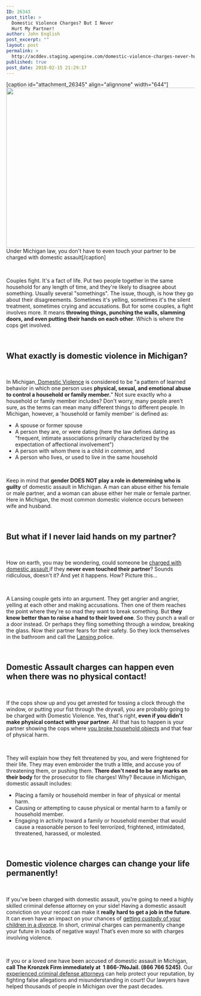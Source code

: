 ```yaml
---
ID: 26343
post_title: >
  Domestic Violence Charges? But I Never
  Hurt My Partner!
author: John English
post_excerpt: ""
layout: post
permalink: >
  http://acddev.staging.wpengine.com/domestic-violence-charges-never-hurt-partner.html
published: true
post_date: 2018-02-15 21:29:17
---
```

[caption id="attachment_26345" align="alignnone" width="644"]<img class=" wp-image-26345" src="http://acddev.staging.wpengine.com/wp-content/uploads/2018/02/domestic-violence-300x199.jpg" alt="" width="644" height="427" /> Under Michigan law, you don't have to even touch your partner to be charged with domestic assault[/caption]

&nbsp;

<span style="font-weight: 400;">Couples fight. It's a fact of life. Put two people together in the same household for any length of time, and they're likely to disagree about something. Usually several "somethings". The issue, though, is how they go about their disagreements. Sometimes it's yelling, sometimes it's the silent treatment, sometimes crying and accusations. But for some couples, a fight involves more. It means </span><b>throwing things, punching the walls, slamming doors, and even putting their hands on each other</b><span style="font-weight: 400;">. Which is where the cops get involved.</span>

&nbsp;
<h2><b>What exactly is domestic violence in Michigan?</b></h2>
&nbsp;

<span style="font-weight: 400;">In Michigan,</span><a href="https://acddev.staging.wpengine.com/domestic-assault.html"><span style="font-weight: 400;"> Domestic Violence</span></a><span style="font-weight: 400;"> is considered to be "a pattern of learned behavior in which one person uses </span><b>physical, sexual, and emotional abuse to control a household or family member.</b><span style="font-weight: 400;">" Not sure exactly who a household or family member includes? Don't worry, many people aren't sure, as the terms can mean many different things to different people. In Michigan, however, a 'household or family member' is defined as:</span>
<ul>
 	<li style="font-weight: 400;"><span style="font-weight: 400;">A spouse or former spouse</span></li>
 	<li style="font-weight: 400;"><span style="font-weight: 400;">A person they are, or were dating (here the law defines dating as "frequent, intimate associations primarily characterized by the expectation of affectional involvement")</span></li>
 	<li style="font-weight: 400;"><span style="font-weight: 400;">A person with whom there is a child in common, and</span></li>
 	<li style="font-weight: 400;"><span style="font-weight: 400;">A person who lives, or used to live in the same household</span></li>
</ul>
&nbsp;

<span style="font-weight: 400;">Keep in mind that </span><b>gender DOES NOT play a role in determining who is guilty</b><span style="font-weight: 400;"> of domestic assault in Michigan. A man can abuse either his female or male partner, and a woman can abuse either her male or female partner. Here in Michigan, the most common domestic violence occurs between wife and husband. </span>

&nbsp;
<h2><b>But what if I never laid hands on my partner?</b></h2>
&nbsp;

<span style="font-weight: 400;">How on earth, you may be wondering, could someone be </span><a href="https://acddev.staging.wpengine.com/assault-charges-michigan.html"><span style="font-weight: 400;">charged with domestic assault </span></a><span style="font-weight: 400;">if they </span><b>never even touched their partner</b><span style="font-weight: 400;">? Sounds ridiculous, doesn't it? And yet it happens. How? Picture this… </span>

&nbsp;

<span style="font-weight: 400;">A Lansing couple gets into an argument. They get angrier and angrier, yelling at each other and making accusations. Then one of them reaches the point where they're so mad they want to break something. But </span><b>they know better than to raise a hand to their loved one</b><span style="font-weight: 400;">. So they punch a wall or a door instead. Or perhaps they fling something through a window, breaking the glass. Now their partner fears for their safety. So they lock themselves in the bathroom and call the </span><a href="https://www.lansingmi.gov/398/Police-Department"><span style="font-weight: 400;">Lansing </span></a><span style="font-weight: 400;">police.</span>

&nbsp;
<h2><b>Domestic Assault charges can happen even when there was no physical contact!</b></h2>
&nbsp;

<span style="font-weight: 400;">If the cops show up and you get arrested for tossing a clock through the window, or putting your fist through the drywall, you are probably going to be charged with Domestic Violence. Yes, that's right, </span><b>even if you didn't make physical contact with your partner</b><span style="font-weight: 400;">. All that has to happen is your partner showing the cops where </span><a href="https://acddev.staging.wpengine.com/michigan-malicious-destruction-property-lawyers-malicious-destruction-lawyers.html"><span style="font-weight: 400;">you broke household objects</span></a><span style="font-weight: 400;"> and that fear of physical harm. </span>

&nbsp;

<span style="font-weight: 400;">They will explain how they felt threatened by you, and were frightened for their life. They may even embroider the truth a little, and accuse you of threatening them, or pushing them. </span><b>There don't need to be any marks on their body</b><span style="font-weight: 400;"> for the prosecutor to file charges! Why? Because in Michigan, domestic assault includes:</span>
<ul>
 	<li style="font-weight: 400;"><span style="font-weight: 400;">Placing a family or household member in fear of physical or mental harm.</span></li>
 	<li style="font-weight: 400;"><span style="font-weight: 400;">Causing or attempting to cause physical or mental harm to a family or household member.</span></li>
 	<li style="font-weight: 400;"><span style="font-weight: 400;">Engaging in activity toward a family or household member that would cause a reasonable person to feel terrorized, frightened, intimidated, threatened, harassed, or molested.</span></li>
</ul>
&nbsp;
<h2><b>Domestic violence charges can change your life permanently!</b></h2>
&nbsp;

<span style="font-weight: 400;">If you've been charged with domestic assault, you're going to need a highly skilled criminal defense attorney on your side! Having a domestic assault conviction on your record can make it </span><b>really hard to get a job in the future</b><span style="font-weight: 400;">. It can even have an impact on your chances of </span><a href="https://www.midmichigandivorce.com/"><span style="font-weight: 400;">getting custody of your children in a divorce</span></a><span style="font-weight: 400;">. In short, criminal charges can permanently change your future in loads of negative ways! That’s even more so with charges involving violence. </span>

&nbsp;

<span style="font-weight: 400;">If you or a loved one have been accused of domestic assault in Michigan, </span><b>call The Kronzek Firm immediately at  1 866-7NoJail. (866 766 5245)</b><span style="font-weight: 400;">. Our </span><a href="https://acddev.staging.wpengine.com/trial-attorneys.html"><span style="font-weight: 400;">experienced criminal defense attorneys</span></a><span style="font-weight: 400;"> can help protect your reputation, by fighting false allegations and misunderstanding in court! Our lawyers have helped thousands of people in Michigan over the past decades. </span>

&nbsp;